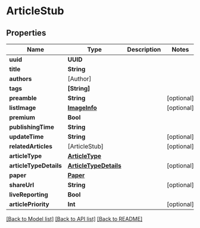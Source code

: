 # ArticleStub

## Properties
Name | Type | Description | Notes
------------ | ------------- | ------------- | -------------
**uuid** | **UUID** |  | 
**title** | **String** |  | 
**authors** | [Author] |  | 
**tags** | **[String]** |  | 
**preamble** | **String** |  | [optional] 
**listImage** | [**ImageInfo**](ImageInfo.md) |  | [optional] 
**premium** | **Bool** |  | 
**publishingTime** | **String** |  | 
**updateTime** | **String** |  | [optional] 
**relatedArticles** | [ArticleStub] |  | [optional] 
**articleType** | [**ArticleType**](ArticleType.md) |  | 
**articleTypeDetails** | [**ArticleTypeDetails**](ArticleTypeDetails.md) |  | [optional] 
**paper** | [**Paper**](Paper.md) |  | 
**shareUrl** | **String** |  | [optional] 
**liveReporting** | **Bool** |  | 
**articlePriority** | **Int** |  | [optional] 

[[Back to Model list]](../README.md#documentation-for-models) [[Back to API list]](../README.md#documentation-for-api-endpoints) [[Back to README]](../README.md)


